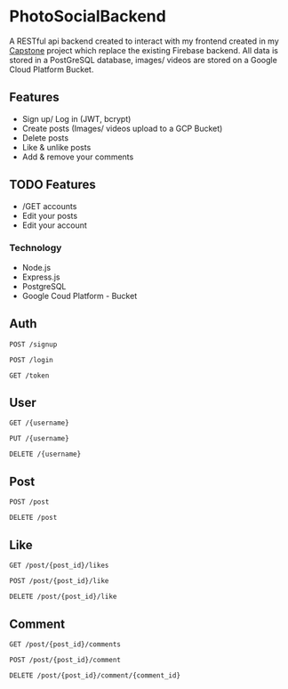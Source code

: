 # PhotoSocialBackend

A RESTful api backend created to interact with my frontend created in my [Capstone](https://github.com/MarkArren/PhotoSharing) project which replace the existing Firebase backend. All data is stored in a PostGreSQL database, images/ videos are stored on a Google Cloud Platform Bucket.

## Features
* Sign up/ Log in (JWT, bcrypt)
* Create posts (Images/ videos upload to a GCP Bucket)
* Delete posts
* Like & unlike posts
* Add & remove your comments

## TODO Features
* /GET accounts
* Edit your posts
* Edit your account

### Technology
* Node.js
* Express.js
* PostgreSQL
* Google Coud Platform - Bucket

## Auth
`POST /signup`

`POST /login`

`GET /token`

## User
`GET /{username}`

`PUT /{username}`

`DELETE /{username}`

## Post
`POST /post`

`DELETE /post`


## Like
`GET /post/{post_id}/likes`

`POST /post/{post_id}/like`

`DELETE /post/{post_id}/like`

## Comment
`GET /post/{post_id}/comments`

`POST /post/{post_id}/comment`

`DELETE /post/{post_id}/comment/{comment_id}`



